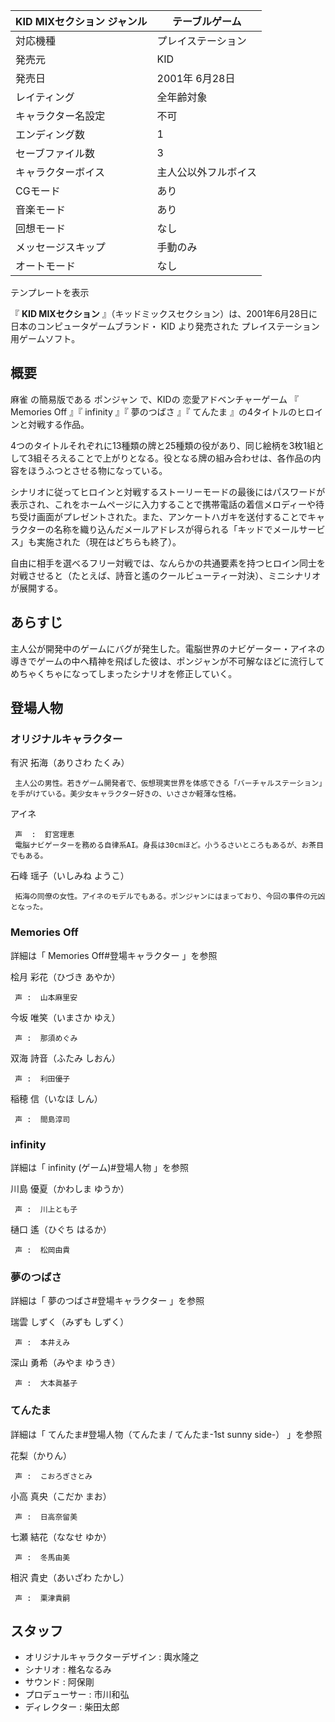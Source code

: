 KID MIXセクション  ジャンル  |  テーブルゲーム   
---|---  
対応機種  |  プレイステーション   
発売元  |  KID   
発売日  |  2001年  6月28日   
レイティング  |  全年齢対象   
キャラクター名設定  |  不可   
エンディング数  |  1   
セーブファイル数  |  3   
キャラクターボイス  |  主人公以外フルボイス   
CGモード  |  あり   
音楽モード  |  あり   
回想モード  |  なし   
メッセージスキップ  |  手動のみ   
オートモード  |  なし   
テンプレートを表示  
  
『 **KID MIXセクション** 』（キッドミックスセクション）は、2001年6月28日に日本のコンピュータゲームブランド・  KID  より発売された
プレイステーション  用ゲームソフト。

##  概要  

麻雀  の簡易版である  ポンジャン  で、KIDの  恋愛アドベンチャーゲーム  『  Memories Off  』『  infinity  』『
夢のつばさ  』『  てんたま  』の4タイトルのヒロインと対戦する作品。

4つのタイトルそれぞれに13種類の牌と25種類の役があり、同じ絵柄を3枚1組として3組そろえることで上がりとなる。役となる牌の組み合わせは、各作品の内容をほうふつとさせる物になっている。

シナリオに従ってヒロインと対戦するストーリーモードの最後にはパスワードが表示され、これをホームページに入力することで携帯電話の着信メロディーや待ち受け画面がプレゼントされた。また、アンケートハガキを送付することでキャラクターの名称を織り込んだメールアドレスが得られる「キッドでメールサービス」も実施された（現在はどちらも終了）。

自由に相手を選べるフリー対戦では、なんらかの共通要素を持つヒロイン同士を対戦させると（たとえば、詩音と遙のクールビューティー対決）、ミニシナリオが展開する。

##  あらすじ  

主人公が開発中のゲームにバグが発生した。電脳世界のナビゲーター・アイネの導きでゲームの中へ精神を飛ばした彼は、ポンジャンが不可解なほどに流行してめちゃくちゃになってしまったシナリオを修正していく。

##  登場人物  

###  オリジナルキャラクター  

有沢 拓海（ありさわ たくみ）

     主人公の男性。若きゲーム開発者で、仮想現実世界を体感できる「バーチャルステーション」を手がけている。美少女キャラクター好きの、いささか軽薄な性格。 
アイネ

     声  :  釘宮理恵 
     電脳ナビゲーターを務める自律系AI。身長は30cmほど。小うるさいところもあるが、お茶目でもある。 
石峰 瑶子（いしみね ようこ）

     拓海の同僚の女性。アイネのモデルでもある。ポンジャンにはまっており、今回の事件の元凶となった。 

###  Memories Off  

詳細は「  Memories Off#登場キャラクター  」を参照

桧月 彩花（ひづき あやか）

     声 :  山本麻里安 
今坂 唯笑（いまさか ゆえ）

     声 :  那須めぐみ 
双海 詩音（ふたみ しおん）

     声 :  利田優子 
稲穂 信（いなほ しん）

     声 :  間島淳司 

###  infinity  

詳細は「  infinity (ゲーム)#登場人物  」を参照

川島 優夏（かわしま ゆうか）

     声 :  川上とも子 
樋口 遙（ひぐち はるか）

     声 :  松岡由貴 

###  夢のつばさ  

詳細は「  夢のつばさ#登場キャラクター  」を参照

瑞雲 しずく（みずも しずく）

     声 :  本井えみ 
深山 勇希（みやま ゆうき）

     声 :  大本眞基子 

###  てんたま  

詳細は「  てんたま#登場人物（てんたま / てんたま-1st sunny side-）  」を参照

花梨（かりん）

     声 :  こおろぎさとみ 
小高 真央（こだか まお）

     声 :  日高奈留美 
七瀬 結花（ななせ ゆか）

     声 :  冬馬由美 
相沢 貴史（あいざわ たかし）

     声 :  栗津貴嗣 

##  スタッフ  

  * オリジナルキャラクターデザイン :  輿水隆之 
  * シナリオ : 椎名なるみ 
  * サウンド :  阿保剛 
  * プロデューサー : 市川和弘 
  * ディレクター : 柴田太郎 

